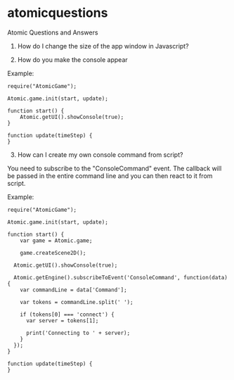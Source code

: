 # atomicquestions
Atomic Questions and Answers

1. How do I change the size of the app window in Javascript?


2. How do you make the console appear

Example:

```
require("AtomicGame");

Atomic.game.init(start, update);

function start() {
    Atomic.getUI().showConsole(true);
}

function update(timeStep) {
}
```

3. How can I create my own console command from script?

You need to subscribe to the "ConsoleCommand" event. The callback will be passed in the entire command line and you can then react to it from script.

Example:

```
require("AtomicGame");

Atomic.game.init(start, update);

function start() {
	var game = Atomic.game;

	game.createScene2D();

  Atomic.getUI().showConsole(true);
    
  Atomic.getEngine().subscribeToEvent('ConsoleCommand', function(data) {
    var commandLine = data['Command'];
       
    var tokens = commandLine.split(' ');
       
    if (tokens[0] === 'connect') {
      var server = tokens[1];
            
      print('Connecting to ' + server);
    }
  });
}

function update(timeStep) {
}
```
